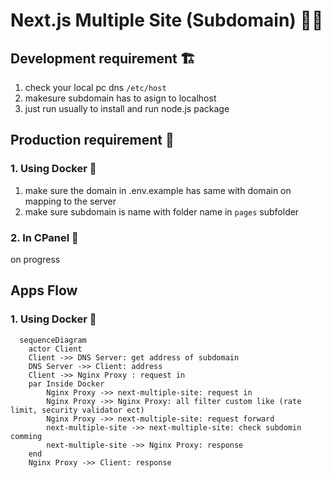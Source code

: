 # Next.js Multiple Site (Subdomain) 🏋️‍♂️

## Development requirement 🏗
1. check  your local pc dns `/etc/host`
2. makesure subdomain has to asign to localhost
3. just run usually to install and run node.js package

## Production requirement 🚢

### 1. Using Docker 🐳
1. make sure the domain in .env.example has same with domain on mapping to the server
2. make sure subdomain is name with folder name in `pages` subfolder

### 2. In CPanel 🚤
on progress

## Apps Flow 

### 1. Using Docker 🐳
```mermaid
  sequenceDiagram
    actor Client
    Client ->> DNS Server: get address of subdomain
    DNS Server ->> Client: address
    Client ->> Nginx Proxy : request in
    par Inside Docker
        Nginx Proxy ->> next-multiple-site: request in
        Nginx Proxy ->> Nginx Proxy: all filter custom like (rate limit, security validator ect)
        Nginx Proxy ->> next-multiple-site: request forward
        next-multiple-site ->> next-multiple-site: check subdomin comming
        next-multiple-site ->> Nginx Proxy: response
    end
    Nginx Proxy ->> Client: response
```
